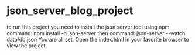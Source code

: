 # json_server_blog_project
to run this project you need to install the json server tool using npm
command: npm install -g json-server
then command: json-server --watch data/db.json
You are all set. 
Open the index.html in your favorite browser to view the project.
